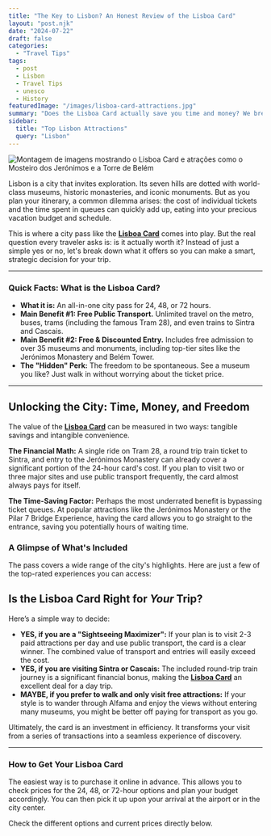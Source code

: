 ```yaml
---
title: "The Key to Lisbon? An Honest Review of the Lisboa Card"
layout: "post.njk"
date: "2024-07-22"
draft: false
categories:
  - "Travel Tips"
tags:
  - post
  - Lisbon
  - Travel Tips
  - unesco
  - History
featuredImage: "/images/lisboa-card-attractions.jpg"
summary: "Does the Lisboa Card actually save you time and money? We break down the benefits, from free transport to skip-the-line access at top attractions, to help you decide if it's the right choice for your trip."
sidebar:
  title: "Top Lisbon Attractions"
  query: "Lisbon"
---
```


![Montagem de imagens mostrando o Lisboa Card e atrações como o Mosteiro dos Jerónimos e a Torre de Belém](/images/lisboa-card-attractions.jpg)

Lisbon is a city that invites exploration. Its seven hills are dotted with world-class museums, historic monasteries, and iconic monuments. But as you plan your itinerary, a common dilemma arises: the cost of individual tickets and the time spent in queues can quickly add up, eating into your precious vacation budget and schedule.

This is where a city pass like the [**Lisboa Card**](https://www.getyourguide.com.br/lisboa-l42/lisboa-ingresso-para-o-oceanario-de-lisboa-t38079/?partner_id=PMW7G72&cmp=share_to_earn) comes into play. But the real question every traveler asks is: is it actually worth it? Instead of just a simple yes or no, let's break down what it offers so you can make a smart, strategic decision for your trip.

---
### **Quick Facts: What is the Lisboa Card?**

*   **What it is:** An all-in-one city pass for 24, 48, or 72 hours.
*   **Main Benefit #1: Free Public Transport.** Unlimited travel on the metro, buses, trams (including the famous Tram 28), and even trains to Sintra and Cascais.
*   **Main Benefit #2: Free & Discounted Entry.** Includes free admission to over 35 museums and monuments, including top-tier sites like the Jerónimos Monastery and Belém Tower.
*   **The "Hidden" Perk:** The freedom to be spontaneous. See a museum you like? Just walk in without worrying about the ticket price.
---

## Unlocking the City: Time, Money, and Freedom

The value of the [**Lisboa Card**](https://www.getyourguide.com.br/lisboa-l42/lisboa-ingresso-para-o-oceanario-de-lisboa-t38079/?partner_id=PMW7G72&cmp=share_to_earn) can be measured in two ways: tangible savings and intangible convenience.

**The Financial Math:** A single ride on Tram 28, a round trip train ticket to Sintra, and entry to the Jerónimos Monastery can already cover a significant portion of the 24-hour card's cost. If you plan to visit two or three major sites and use public transport frequently, the card almost always pays for itself.

**The Time-Saving Factor:** Perhaps the most underrated benefit is bypassing ticket queues. At popular attractions like the Jerónimos Monastery or the Pilar 7 Bridge Experience, having the card allows you to go straight to the entrance, saving you potentially hours of waiting time.

### A Glimpse of What's Included
The pass covers a wide range of the city's highlights. Here are just a few of the top-rated experiences you can access:

<div data-gyg-widget="auto" data-gyg-partner-id="PMW7G72" data-gyg-cmp="Lisboa"></div>

## Is the Lisboa Card Right for *Your* Trip?

Here’s a simple way to decide:

*   **YES, if you are a "Sightseeing Maximizer":** If your plan is to visit 2-3 paid attractions per day and use public transport, the card is a clear winner. The combined value of transport and entries will easily exceed the cost.
*   **YES, if you are visiting Sintra or Cascais:** The included round-trip train journey is a significant financial bonus, making the [**Lisboa Card**](https://www.getyourguide.com.br/lisboa-l42/lisboa-ingresso-para-o-oceanario-de-lisboa-t38079/?partner_id=PMW7G72&cmp=share_to_earn) an excellent deal for a day trip.
*   **MAYBE, if you prefer to walk and only visit free attractions:** If your style is to wander through Alfama and enjoy the views without entering many museums, you might be better off paying for transport as you go.

Ultimately, the card is an investment in efficiency. It transforms your visit from a series of transactions into a seamless experience of discovery.

---
### **How to Get Your Lisboa Card**
The easiest way is to purchase it online in advance. This allows you to check prices for the 24, 48, or 72-hour options and plan your budget accordingly. You can then pick it up upon your arrival at the airport or in the city center.

Check the different options and current prices directly below.

<div data-gyg-href="https://widget.getyourguide.com/default/availability.frame" data-gyg-tour-id="225711" data-gyg-locale-code="en-US" data-gyg-currency="EUR" data-gyg-widget="availability" data-gyg-variant="vertical" data-gyg-partner-id="PMW7G72"></div>